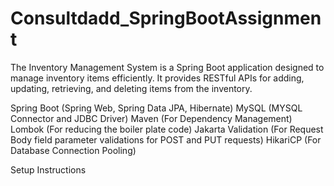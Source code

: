 # Consultdadd_SpringBootAssignment

The Inventory Management System is a Spring Boot application designed to manage inventory items efficiently. It provides RESTful APIs for adding, updating, retrieving, and deleting items from the inventory.

Spring Boot (Spring Web, Spring Data JPA, Hibernate)
MySQL (MYSQL Connector and JDBC Driver)
Maven (For Dependency Management)
Lombok (For reducing the boiler plate code)
Jakarta Validation (For Request Body field parameter validations for POST and PUT requests)
HikariCP (For Database Connection Pooling)

Setup Instructions
